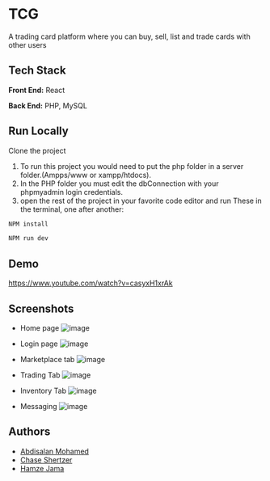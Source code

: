 
# TCG

A trading card platform where you can buy, sell, list and trade cards with other users


## Tech Stack

**Front End:** React

**Back End:** PHP, MySQL


## Run Locally

Clone the project


1. To run this project you would need to put the php folder in a server folder.(Ampps/www or xampp/htdocs).
2. In the PHP folder you must edit the dbConnection with your phpmyadmin login credentials.
3. open the rest of the project in your favorite code editor and run These in the terminal, one after another:

```bash
NPM install
```

```bash
NPM run dev
```


## Demo

https://www.youtube.com/watch?v=casyxH1xrAk


## Screenshots

- Home page
![image](https://github.com/Abdisalanx0/TradingCardGame/assets/106049998/cd7b65c5-1763-4d02-811a-0a637c5cc2d6)

- Login page
![image](https://github.com/Abdisalanx0/TradingCardGame/assets/106049998/25c63cf2-8c91-4b76-91e0-61f403720dbf)

- Marketplace tab
![image](https://github.com/Abdisalanx0/TradingCardGame/assets/106049998/85364a1c-1544-4a1f-9bb1-e9fc65feddbf)

- Trading Tab
  ![image](https://github.com/Abdisalanx0/TradingCardGame/assets/106049998/f0bde63e-1c44-4b87-91f6-75c4bc205cf1)
  
- Inventory Tab
  ![image](https://github.com/Abdisalanx0/TradingCardGame/assets/106049998/7c665641-dbf4-4fde-b0aa-9082713f03dd)

- Messaging
  ![image](https://github.com/Abdisalanx0/TradingCardGame/assets/106049998/106e56b9-8284-4592-98a9-2cd3bd7fa423)



## Authors

- [Abdisalan Mohamed](https://www.github.com/Abdisalanx0)
- [Chase Shertzer](https://www.github.com/yuruse419)
- [Hamze Jama](https://www.github.com/HamzeJ12)
